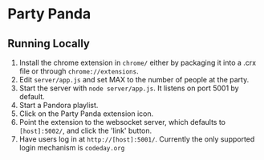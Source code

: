 Party Panda
===========

## Running Locally

1. Install the chrome extension in `chrome/` either by packaging it into a .crx file or through `chrome://extensions`.
2. Edit `server/app.js` and set MAX to the number of people at the party.
3. Start the server with `node server/app.js`. It listens on port 5001 by default.
4. Start a Pandora playlist.
5. Click on the Party Panda extension icon.
6. Point the extension to the websocket server, which defaults to `[host]:5002/`, and click the 'link' button.
7. Have users log in at `http://[host]:5001/`. Currently the only supported login mechanism is `codeday.org`
